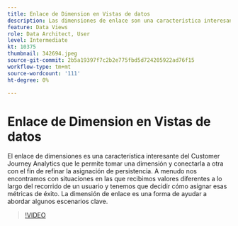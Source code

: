 ```yaml
---
title: Enlace de Dimension en Vistas de datos
description: Las dimensiones de enlace son una característica interesante del Customer Journey Analytics que le permite tomar una dimensión y conectarla a otra dimensión durante... (las descripciones deben estar entre 60 y 160 caracteres)
feature: Data Views
role: Data Architect, User
level: Intermediate
kt: 10375
thumbnail: 342694.jpeg
source-git-commit: 2b5a19397f7c2b2e775fbd5d724205922ad76f15
workflow-type: tm+mt
source-wordcount: '111'
ht-degree: 0%

---
```



# Enlace de Dimension en Vistas de datos

El enlace de dimensiones es una característica interesante del Customer Journey Analytics que le permite tomar una dimensión y conectarla a otra con el fin de refinar la asignación de persistencia. A menudo nos encontramos con situaciones en las que recibimos valores diferentes a lo largo del recorrido de un usuario y tenemos que decidir cómo asignar esas métricas de éxito. La dimensión de enlace es una forma de ayudar a abordar algunos escenarios clave.

>[!VIDEO](https://video.tv.adobe.com/v/342694/?quality=12&learn=on)
